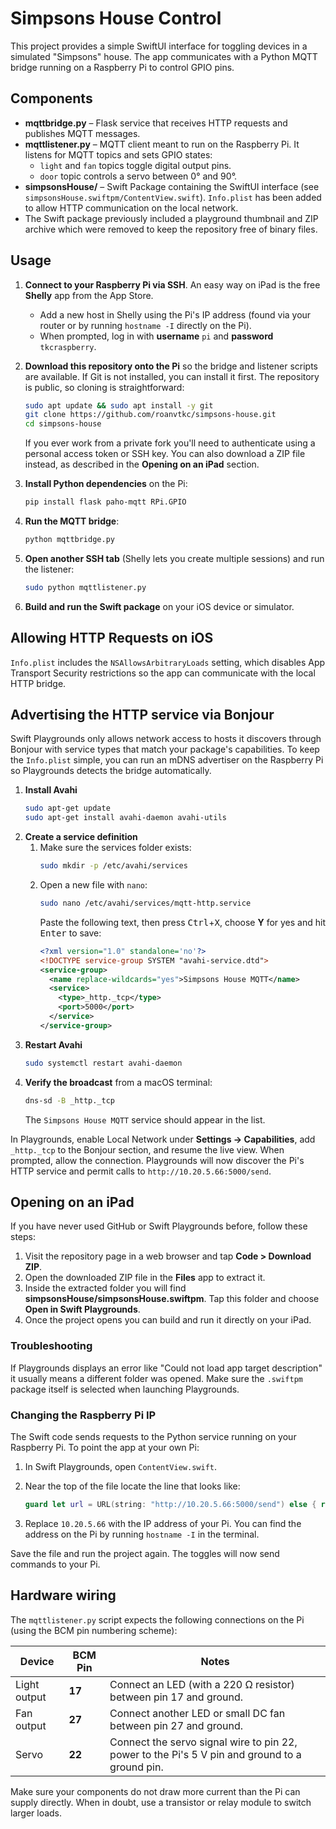# Simpsons House Control

This project provides a simple SwiftUI interface for toggling devices in a simulated "Simpsons" house. The app communicates with a Python MQTT bridge running on a Raspberry Pi to control GPIO pins.

## Components

- **mqttbridge.py** – Flask service that receives HTTP requests and publishes MQTT messages.
- **mqttlistener.py** – MQTT client meant to run on the Raspberry Pi. It listens for MQTT topics and sets GPIO states:
  - `light` and `fan` topics toggle digital output pins.
  - `door` topic controls a servo between 0° and 90°.
- **simpsonsHouse/** – Swift Package containing the SwiftUI interface (see `simpsonsHouse.swiftpm/ContentView.swift`). `Info.plist` has been added to allow HTTP communication on the local network.
- The Swift package previously included a playground thumbnail and ZIP archive which were removed to keep the repository free of binary files.

## Usage

1. **Connect to your Raspberry Pi via SSH**. An easy way on iPad is the free
   **Shelly** app from the App Store.
   - Add a new host in Shelly using the Pi's IP address (found via your router or
     by running `hostname -I` directly on the Pi).
   - When prompted, log in with **username** `pi` and **password**
     `tkcraspberry`.

2. **Download this repository onto the Pi** so the bridge and listener scripts
   are available. If Git is not installed, you can install it first. The
   repository is public, so cloning is straightforward:
   ```bash
   sudo apt update && sudo apt install -y git
   git clone https://github.com/roanvtkc/simpsons-house.git
   cd simpsons-house
   ```
   If you ever work from a private fork you'll need to authenticate using a
   personal access token or SSH key. You can also download a ZIP file instead,
   as described in the **Opening on an iPad** section.

3. **Install Python dependencies** on the Pi:
   ```bash
   pip install flask paho-mqtt RPi.GPIO
   ```
4. **Run the MQTT bridge**:
   ```bash
   python mqttbridge.py
   ```
5. **Open another SSH tab** (Shelly lets you create multiple sessions) and run
   the listener:
   ```bash
   sudo python mqttlistener.py
   ```
6. **Build and run the Swift package** on your iOS device or simulator.

## Allowing HTTP Requests on iOS

`Info.plist` includes the `NSAllowsArbitraryLoads` setting, which disables App Transport Security restrictions so the app can communicate with the local HTTP bridge.

## Advertising the HTTP service via Bonjour

Swift Playgrounds only allows network access to hosts it discovers through Bonjour with service types that match your package's capabilities. To keep the `Info.plist` simple, you can run an mDNS advertiser on the Raspberry Pi so Playgrounds detects the bridge automatically.

1. **Install Avahi**
   ```bash
   sudo apt-get update
   sudo apt-get install avahi-daemon avahi-utils
   ```
2. **Create a service definition**
   1. Make sure the services folder exists:
      ```bash
      sudo mkdir -p /etc/avahi/services
      ```
   2. Open a new file with `nano`:
      ```bash
      sudo nano /etc/avahi/services/mqtt-http.service
      ```
      Paste the following text, then press <kbd>Ctrl</kbd>+<kbd>X</kbd>, choose
      **Y** for yes and hit <kbd>Enter</kbd> to save:
      ```xml
      <?xml version="1.0" standalone='no'?>
      <!DOCTYPE service-group SYSTEM "avahi-service.dtd">
      <service-group>
        <name replace-wildcards="yes">Simpsons House MQTT</name>
        <service>
          <type>_http._tcp</type>
          <port>5000</port>
        </service>
      </service-group>
      ```
3. **Restart Avahi**
   ```bash
   sudo systemctl restart avahi-daemon
   ```
4. **Verify the broadcast** from a macOS terminal:
   ```bash
   dns-sd -B _http._tcp
   ```
   The `Simpsons House MQTT` service should appear in the list.

In Playgrounds, enable Local Network under **Settings → Capabilities**, add `_http._tcp` to the Bonjour section, and resume the live view. When prompted, allow the connection. Playgrounds will now discover the Pi's HTTP service and permit calls to `http://10.20.5.66:5000/send`.

## Opening on an iPad

If you have never used GitHub or Swift Playgrounds before, follow these steps:

1. Visit the repository page in a web browser and tap **Code \> Download ZIP**.
2. Open the downloaded ZIP file in the **Files** app to extract it.
3. Inside the extracted folder you will find **simpsonsHouse/simpsonsHouse.swiftpm**. Tap this folder and choose **Open in Swift Playgrounds**.
4. Once the project opens you can build and run it directly on your iPad.

### Troubleshooting

If Playgrounds displays an error like "Could not load app target description" it usually means a different folder was opened. Make sure the `.swiftpm` package itself is selected when launching Playgrounds.

### Changing the Raspberry Pi IP

The Swift code sends requests to the Python service running on your Raspberry Pi. To point the app at your own Pi:

1. In Swift Playgrounds, open `ContentView.swift`.
2. Near the top of the file locate the line that looks like:

   ```swift
   guard let url = URL(string: "http://10.20.5.66:5000/send") else { return }
   ```

3. Replace `10.20.5.66` with the IP address of your Pi. You can find the address on the Pi by running `hostname -I` in the terminal.

Save the file and run the project again. The toggles will now send commands to your Pi.

## Hardware wiring

The `mqttlistener.py` script expects the following connections on the Pi (using the BCM pin numbering scheme):

| Device | BCM Pin | Notes |
|-------|--------|------|
| Light output | **17** | Connect an LED (with a 220 Ω resistor) between pin 17 and ground. |
| Fan output | **27** | Connect another LED or small DC fan between pin 27 and ground. |
| Servo | **22** | Connect the servo signal wire to pin 22, power to the Pi's 5 V pin and ground to a ground pin. |

Make sure your components do not draw more current than the Pi can supply directly. When in doubt, use a transistor or relay module to switch larger loads.


